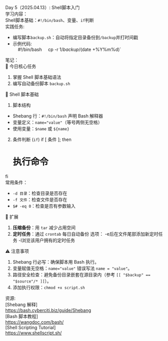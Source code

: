 Day 5（2025.04.13）: Shell脚本入门  
学习内容：  
Shell脚本基础：`#!/bin/bash`、变量、`if`判断  
实践任务:  
- 编写脚本`backup.sh`：自动将指定目录备份到`/backup`并打时间戳
- 示例代码:  
    #!/bin/bash
    cp -r $1 /backup/$(date +%Y%m%d)`

笔记：  
🌟 今日核心任务  
1. 掌握 Shell 脚本基础语法  
2. 编写自动备份脚本 `backup.sh`   

📜 Shell 脚本基础  
1. 脚本结构  
- Shebang 行：`#!/bin/bash` 声明 Bash 解释器  
- 变量定义：`name="value"`（等号两侧无空格）  
- 使用变量：`$name` 或 `${name}`  
 2. 条件判断 (`if`) 
if [ 条件 ]; then
    # 执行命令
fi  
常用条件：  
- `-d 目录`：检查目录是否存在  
- `-f 文件`：检查文件是否存在  
- `$# -eq 0`：检查是否有参数输入  

🚀 扩展  
1. **压缩备份**：用 `tar` 减少占用空间
2. **定时任务**：通过 `crontab` 每日自动备份
选项：
-e后在文件尾部添加新定时任务
-l浏览该用户拥有的定时任务

⚠️ 注意事项  
1. Shebang 行必写：确保脚本用 Bash 执行。  
2. 变量赋值无空格：`name="value"` 错误写法 `name = "value"`。  
3. 路径安全检查：避免备份目录嵌套在源目录内（参考 `[[ "$backup" == "$source"/* ]]`）。
4. 添加执行权限：`chmod +x script.sh`  

资源:  
[Shebang 解释]  
https://bash.cyberciti.biz/guide/Shebang  
[Bash 脚本教程]  
https://wangdoc.com/bash/  
[Shell Scripting Tutorial]  
https://www.shellscript.sh/
